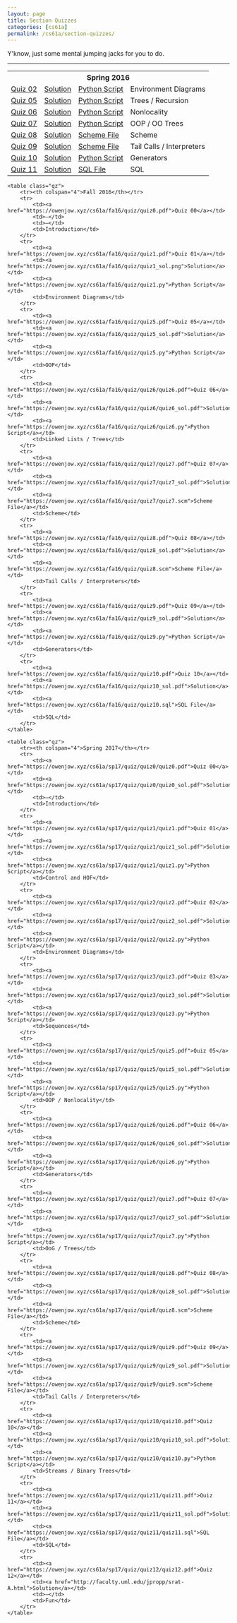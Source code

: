```yaml
---
layout: page
title: Section Quizzes
categories: [cs61a]
permalink: /cs61a/section-quizzes/
---
```


<p>
    Y'know, just some mental jumping jacks for you to do.
</p>

<hr class="overarching" />

<div>
    <table class="qz">
        <tr><th colspan="4">Spring 2016</th></tr>
        <tr>
            <td><a href="https://owenjow.xyz/cs61a/sp16/quiz/quiz2.pdf">Quiz 02</a></td>
            <td><a href="http://pythontutor.com/composingprograms.html#code=def+flip(pancake%29%3A%0A++++if+pancake+%3D%3D+'cakepan'%3A%0A++++++++return+'pancake'%0A++++elif+heat+!%3D+4%3A%0A++++++++return+'cakepan'%0A++++return+'flipped'%0A++++++++%0Adef+cook(pancake,+heat,+flip%29%3A%0A++++if+heat+//+10%3A%0A++++++++return+'burnt'%0A++++heat+%2B%3D+3%0A++++pancake+%3D+flip(pancake%29%0A++++%0A++++def+cook(pancake,+heat,+flip%29%3A%0A++++++++if+heat+%3E%3D+5%3A%0A++++++++++++return+'done'%0A++++++++heat+%2B%3D+1%0A++++++++pancake+%3D+flip(pancake%29%0A++++++++return+cook(pancake,+heat,+lambda+p%3A+flip(p%29%29%0A++++++++%0A++++return+cook(pancake,+heat,+lambda+p%3A+flip(p%29+%5C%0A++++++++++++if+heat+%25+2+%3D%3D+0+else+p%29%0A++++%0Apancake,+heat+%3D+'batter',+1%0Acook(pancake,+heat,+flip%29&mode=display&origin=composingprograms.js&cumulative=true&py=3&rawInputLstJSON=%5B%5D&curInstr=33">Solution</a></td>
            <td><a href="https://owenjow.xyz/cs61a/sp16/quiz/quiz2.py">Python Script</a></td>
            <td>Environment Diagrams</td>
        </tr>
        <tr>
            <td><a href="https://owenjow.xyz/cs61a/sp16/quiz/quiz5.pdf">Quiz 05</a></td>
            <td><a href="https://owenjow.xyz/cs61a/sp16/quiz/quiz5_sol.pdf">Solution</a></td>
            <td><a href="https://owenjow.xyz/cs61a/sp16/quiz/quiz5.py">Python Script</a></td>
            <td>Trees / Recursion</td>
        </tr>
        <tr>
            <td><a href="https://owenjow.xyz/cs61a/sp16/quiz/quiz6.pdf">Quiz 06</a></td>
            <td><a href="http://pythontutor.com/composingprograms.html#code=def+red(orange,+yellow,+green%29%3A%0A++++def+blue(%29%3A%0A++++++++if+1+%3E+2%3A%0A++++++++++++nonlocal+orange+%23+this+does+get+executed%0A++++++++else%3A%0A++++++++++++nonlocal+yellow+%23+so+does+this!%0A++++++++%0A++++++++orange,+yellow+%3D+orange+%2B+yellow+*+3,+orange+*+4%0A++++++++green+%3D+lambda+indigo%3A+int(orange+**+0.5%29%0A++++++++%0A++++++++if+yellow+%3C+orange%3A%0A++++++++++++green+%3D+lambda+violet%3A+int(orange+**+2%29%0A++++++++%0A++++++++return+green(orange%29%0A++++return+blue%0A%0Agatsby+%3D+red(3,+2,+1%29(%29&mode=display&origin=composingprograms.js&cumulative=true&py=3&rawInputLstJSON=%5B%5D&curInstr=16">Solution</a></td>
            <td><a href="https://owenjow.xyz/cs61a/sp16/quiz/quiz6.py">Python Script</a></td>
            <td>Nonlocality</td>
        </tr>
        <tr>
            <td><a href="https://owenjow.xyz/cs61a/sp16/quiz/quiz7.pdf">Quiz 07</a></td>
            <td><a href="https://owenjow.xyz/cs61a/sp16/quiz/quiz7_sol.pdf">Solution</a></td>
            <td><a href="https://owenjow.xyz/cs61a/sp16/quiz/quiz7.py">Python Script</a></td>
            <td>OOP / OO Trees</td>
        </tr>
        <tr>
            <td><a href="https://owenjow.xyz/cs61a/sp16/quiz/quiz8.pdf">Quiz 08</a></td>
            <td><a href="https://owenjow.xyz/cs61a/sp16/quiz/quiz8_sol.pdf">Solution</a></td>
            <td><a href="https://owenjow.xyz/cs61a/sp16/quiz/quiz8.scm">Scheme File</a></td>
            <td>Scheme</td>
        </tr>
        <tr>
            <td><a href="https://owenjow.xyz/cs61a/sp16/quiz/quiz9.pdf">Quiz 09</a></td>
            <td><a href="https://owenjow.xyz/cs61a/sp16/quiz/quiz9_sol.pdf">Solution</a></td>
            <td><a href="https://owenjow.xyz/cs61a/sp16/quiz/quiz9.scm">Scheme File</a></td>
            <td>Tail Calls / Interpreters</td>
        </tr>
        <tr>
            <td><a href="https://owenjow.xyz/cs61a/sp16/quiz/quiz10.pdf">Quiz 10</a></td>
            <td><a href="https://owenjow.xyz/cs61a/sp16/quiz/quiz10_sol.pdf">Solution</a></td>
            <td><a href="https://owenjow.xyz/cs61a/sp16/quiz/quiz10.py">Python Script</a></td>
            <td>Generators</td>
        </tr>
        <tr>
            <td><a href="https://owenjow.xyz/cs61a/sp16/quiz/quiz11.pdf">Quiz 11</a></td>
            <td><a href="https://owenjow.xyz/cs61a/sp16/quiz/quiz11_sol.pdf">Solution</a></td>
            <td><a href="https://owenjow.xyz/cs61a/sp16/quiz/quiz11.sql">SQL File</a></td>
            <td>SQL</td>
        </tr>
    </table>
    
    <table class="qz">
        <tr><th colspan="4">Fall 2016</th></tr>
        <tr>
            <td><a href="https://owenjow.xyz/cs61a/fa16/quiz/quiz0.pdf">Quiz 00</a></td>
            <td>–</td>
            <td>–</td>
            <td>Introduction</td>
        </tr>
        <tr>
            <td><a href="https://owenjow.xyz/cs61a/fa16/quiz/quiz1.pdf">Quiz 01</a></td>
            <td><a href="https://owenjow.xyz/cs61a/fa16/quiz/quiz1_sol.png">Solution</a></td>
            <td><a href="https://owenjow.xyz/cs61a/fa16/quiz/quiz1.py">Python Script</a></td>
            <td>Environment Diagrams</td>
        </tr>
        <tr>
            <td><a href="https://owenjow.xyz/cs61a/fa16/quiz/quiz5.pdf">Quiz 05</a></td>
            <td><a href="https://owenjow.xyz/cs61a/fa16/quiz/quiz5_sol.pdf">Solution</a></td>
            <td><a href="https://owenjow.xyz/cs61a/fa16/quiz/quiz5.py">Python Script</a></td>
            <td>OOP</td>
        </tr>
        <tr>
            <td><a href="https://owenjow.xyz/cs61a/fa16/quiz/quiz6/quiz6.pdf">Quiz 06</a></td>
            <td><a href="https://owenjow.xyz/cs61a/fa16/quiz/quiz6/quiz6_sol.pdf">Solution</a></td>
            <td><a href="https://owenjow.xyz/cs61a/fa16/quiz/quiz6/quiz6.py">Python Script</a></td>
            <td>Linked Lists / Trees</td>
        </tr>
        <tr>
            <td><a href="https://owenjow.xyz/cs61a/fa16/quiz/quiz7/quiz7.pdf">Quiz 07</a></td>
            <td><a href="https://owenjow.xyz/cs61a/fa16/quiz/quiz7/quiz7_sol.pdf">Solution</a></td>
            <td><a href="https://owenjow.xyz/cs61a/fa16/quiz/quiz7/quiz7.scm">Scheme File</a></td>
            <td>Scheme</td>
        </tr>
        <tr>
            <td><a href="https://owenjow.xyz/cs61a/fa16/quiz/quiz8.pdf">Quiz 08</a></td>
            <td><a href="https://owenjow.xyz/cs61a/fa16/quiz/quiz8_sol.pdf">Solution</a></td>
            <td><a href="https://owenjow.xyz/cs61a/fa16/quiz/quiz8.scm">Scheme File</a></td>
            <td>Tail Calls / Interpreters</td>
        </tr>
        <tr>
            <td><a href="https://owenjow.xyz/cs61a/fa16/quiz/quiz9.pdf">Quiz 09</a></td>
            <td><a href="https://owenjow.xyz/cs61a/fa16/quiz/quiz9_sol.pdf">Solution</a></td>
            <td><a href="https://owenjow.xyz/cs61a/fa16/quiz/quiz9.py">Python Script</a></td>
            <td>Generators</td>
        </tr>
        <tr>
            <td><a href="https://owenjow.xyz/cs61a/fa16/quiz/quiz10.pdf">Quiz 10</a></td>
            <td><a href="https://owenjow.xyz/cs61a/fa16/quiz/quiz10_sol.pdf">Solution</a></td>
            <td><a href="https://owenjow.xyz/cs61a/fa16/quiz/quiz10.sql">SQL File</a></td>
            <td>SQL</td>
        </tr>
    </table>
    
    <table class="qz">
        <tr><th colspan="4">Spring 2017</th></tr>
        <tr>
            <td><a href="https://owenjow.xyz/cs61a/sp17/quiz/quiz0/quiz0.pdf">Quiz 00</a></td>
            <td><a href="https://owenjow.xyz/cs61a/sp17/quiz/quiz0/quiz0_sol.pdf">Solution</a></td>
            <td>–</td>
            <td>Introduction</td>
        </tr>
        <tr>
            <td><a href="https://owenjow.xyz/cs61a/sp17/quiz/quiz1/quiz1.pdf">Quiz 01</a></td>
            <td><a href="https://owenjow.xyz/cs61a/sp17/quiz/quiz1/quiz1_sol.pdf">Solution</a></td>
            <td><a href="https://owenjow.xyz/cs61a/sp17/quiz/quiz1/quiz1.py">Python Script</a></td>
            <td>Control and HOF</td>
        </tr>
        <tr>
            <td><a href="https://owenjow.xyz/cs61a/sp17/quiz/quiz2/quiz2.pdf">Quiz 02</a></td>
            <td><a href="https://owenjow.xyz/cs61a/sp17/quiz/quiz2/quiz2_sol.pdf">Solution</a></td>
            <td><a href="https://owenjow.xyz/cs61a/sp17/quiz/quiz2/quiz2.py">Python Script</a></td>
            <td>Environment Diagrams</td>
        </tr>
        <tr>
            <td><a href="https://owenjow.xyz/cs61a/sp17/quiz/quiz3/quiz3.pdf">Quiz 03</a></td>
            <td><a href="https://owenjow.xyz/cs61a/sp17/quiz/quiz3/quiz3_sol.pdf">Solution</a></td>
            <td><a href="https://owenjow.xyz/cs61a/sp17/quiz/quiz3/quiz3.py">Python Script</a></td>
            <td>Sequences</td>
        </tr>
        <tr>
            <td><a href="https://owenjow.xyz/cs61a/sp17/quiz/quiz5/quiz5.pdf">Quiz 05</a></td>
            <td><a href="https://owenjow.xyz/cs61a/sp17/quiz/quiz5/quiz5_sol.pdf">Solution</a></td>
            <td><a href="https://owenjow.xyz/cs61a/sp17/quiz/quiz5/quiz5.py">Python Script</a></td>
            <td>OOP / Nonlocality</td>
        </tr>
        <tr>
            <td><a href="https://owenjow.xyz/cs61a/sp17/quiz/quiz6/quiz6.pdf">Quiz 06</a></td>
            <td><a href="https://owenjow.xyz/cs61a/sp17/quiz/quiz6/quiz6_sol.pdf">Solution</a></td>
            <td><a href="https://owenjow.xyz/cs61a/sp17/quiz/quiz6/quiz6.py">Python Script</a></td>
            <td>Generators</td>
        </tr>
        <tr>
            <td><a href="https://owenjow.xyz/cs61a/sp17/quiz/quiz7/quiz7.pdf">Quiz 07</a></td>
            <td><a href="https://owenjow.xyz/cs61a/sp17/quiz/quiz7/quiz7_sol.pdf">Solution</a></td>
            <td><a href="https://owenjow.xyz/cs61a/sp17/quiz/quiz7/quiz7.py">Python Script</a></td>
            <td>OoG / Trees</td>
        </tr>
        <tr>
            <td><a href="https://owenjow.xyz/cs61a/sp17/quiz/quiz8/quiz8.pdf">Quiz 08</a></td>
            <td><a href="https://owenjow.xyz/cs61a/sp17/quiz/quiz8/quiz8_sol.pdf">Solution</a></td>
            <td><a href="https://owenjow.xyz/cs61a/sp17/quiz/quiz8/quiz8.scm">Scheme File</a></td>
            <td>Scheme</td>
        </tr>
        <tr>
            <td><a href="https://owenjow.xyz/cs61a/sp17/quiz/quiz9/quiz9.pdf">Quiz 09</a></td>
            <td><a href="https://owenjow.xyz/cs61a/sp17/quiz/quiz9/quiz9_sol.pdf">Solution</a></td>
            <td><a href="https://owenjow.xyz/cs61a/sp17/quiz/quiz9/quiz9.scm">Scheme File</a></td>
            <td>Tail Calls / Interpreters</td>
        </tr>
        <tr>
            <td><a href="https://owenjow.xyz/cs61a/sp17/quiz/quiz10/quiz10.pdf">Quiz 10</a></td>
            <td><a href="https://owenjow.xyz/cs61a/sp17/quiz/quiz10/quiz10_sol.pdf">Solution</a></td>
            <td><a href="https://owenjow.xyz/cs61a/sp17/quiz/quiz10/quiz10.py">Python Script</a></td>
            <td>Streams / Binary Trees</td>
        </tr>
        <tr>
            <td><a href="https://owenjow.xyz/cs61a/sp17/quiz/quiz11/quiz11.pdf">Quiz 11</a></td>
            <td><a href="https://owenjow.xyz/cs61a/sp17/quiz/quiz11/quiz11_sol.pdf">Solution</a></td>
            <td><a href="https://owenjow.xyz/cs61a/sp17/quiz/quiz11/quiz11.sql">SQL File</a></td>
            <td>SQL</td>
        </tr>
        <tr>
            <td><a href="https://owenjow.xyz/cs61a/sp17/quiz/quiz12/quiz12.pdf">Quiz 12</a></td>
            <td><a href="http://faculty.uml.edu/jpropp/srat-A.html">Solution</a></td>
            <td>–</td>
            <td>Fun</td>
        </tr>
    </table>
</div>
